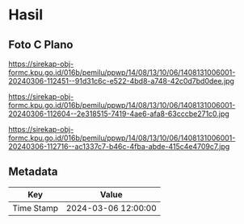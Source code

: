# Hasil

## Foto C Plano

https://sirekap-obj-formc.kpu.go.id/016b/pemilu/ppwp/14/08/13/10/06/1408131006001-20240306-112451--91d31c6c-e522-4bd8-a748-42c0d7bd0dee.jpg

https://sirekap-obj-formc.kpu.go.id/016b/pemilu/ppwp/14/08/13/10/06/1408131006001-20240306-112604--2e318515-7419-4ae6-afa8-63cccbe271c0.jpg

https://sirekap-obj-formc.kpu.go.id/016b/pemilu/ppwp/14/08/13/10/06/1408131006001-20240306-112716--ac1337c7-b46c-4fba-abde-415c4e4709c7.jpg


## Metadata

| Key        | Value               |
| ---------- | ------------------- |
| Time Stamp | 2024-03-06 12:00:00 |



